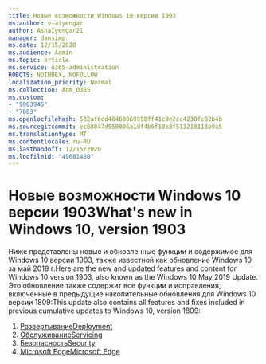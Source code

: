 ```yaml
---
title: Новые возможности Windows 10 версии 1903
ms.author: v-aiyengar
author: AshaIyengar21
manager: dansimp
ms.date: 12/15/2020
ms.audience: Admin
ms.topic: article
ms.service: o365-administration
ROBOTS: NOINDEX, NOFOLLOW
localization_priority: Normal
ms.collection: Adm_O365
ms.custom:
- "9003945"
- "7003"
ms.openlocfilehash: 582af6dd48460869998ff41c9e2cc4230fc82b4b
ms.sourcegitcommit: ec88047d550006a1df4b6f10a3f513218113b9a5
ms.translationtype: MT
ms.contentlocale: ru-RU
ms.lasthandoff: 12/15/2020
ms.locfileid: "49681480"
---
```

# <a name="whats-new-in-windows-10-version-1903"></a><span data-ttu-id="b0f17-102">Новые возможности Windows 10 версии 1903</span><span class="sxs-lookup"><span data-stu-id="b0f17-102">What's new in Windows 10, version 1903</span></span>

<span data-ttu-id="b0f17-103">Ниже представлены новые и обновленные функции и содержимое для Windows 10 версии 1903, также известной как обновление Windows 10 за май 2019 г.</span><span class="sxs-lookup"><span data-stu-id="b0f17-103">Here are the new and updated features and content for Windows 10 version 1903, also known as the Windows 10 May 2019 Update.</span></span> <span data-ttu-id="b0f17-104">Это обновление также содержит все функции и исправления, включенные в предыдущие накопительные обновления для Windows 10 версии 1809:</span><span class="sxs-lookup"><span data-stu-id="b0f17-104">This update also contains all features and fixes included in previous cumulative updates to Windows 10, version 1809:</span></span>

1. [<span data-ttu-id="b0f17-105">Развертывание</span><span class="sxs-lookup"><span data-stu-id="b0f17-105">Deployment</span></span>](https://go.microsoft.com/fwlink/?linkid=2114296)
1. [<span data-ttu-id="b0f17-106">Обслуживание</span><span class="sxs-lookup"><span data-stu-id="b0f17-106">Servicing</span></span>](https://go.microsoft.com/fwlink/?linkid=2114493)
1. [<span data-ttu-id="b0f17-107">Безопасность</span><span class="sxs-lookup"><span data-stu-id="b0f17-107">Security</span></span>](https://go.microsoft.com/fwlink/?linkid=2114297)
1. [<span data-ttu-id="b0f17-108">Microsoft Edge</span><span class="sxs-lookup"><span data-stu-id="b0f17-108">Microsoft Edge</span></span>](https://go.microsoft.com/fwlink/?linkid=2114298)
